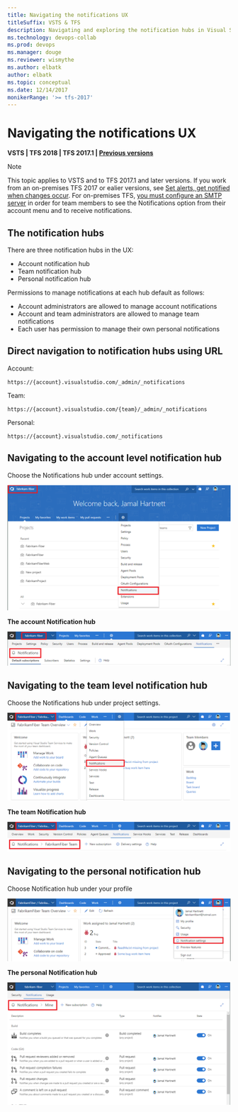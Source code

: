 ```yaml
---
title: Navigating the notifications UX
titleSuffix: VSTS & TFS 
description: Navigating and exploring the notification hubs in Visual Studio Team Services (VSTS) and Team Foundation Server (TFS)
ms.technology: devops-collab
ms.prod: devops
ms.manager: douge
ms.reviewer: wismythe
ms.author: elbatk
author: elbatk
ms.topic: conceptual
ms.date: 12/14/2017
monikerRange: '>= tfs-2017'
---
```



# Navigating the notifications UX

<b>VSTS | TFS 2018 | TFS 2017.1 | [Previous versions](../work/track/alerts-and-notifications.md)</b> 

> [!NOTE]
> This topic applies to VSTS and to TFS 2017.1 and later versions. If you work from an on-premises TFS 2017 or ealier versions, see [Set alerts, get notified when changes occur](../work/track/alerts-and-notifications.md). For on-premises TFS, [you must configure an SMTP server](/tfs/server/admin/setup-customize-alerts) in order for team members to see the Notifications option from their account menu and to receive notifications.

## The notification hubs
There are three notification hubs in the UX:
* Account notification hub
* Team notification hub
* Personal notification hub

Permissions to manage notifications at each hub default as follows:
* Account administrators are allowed to manage account notifications
* Account and team administrators are allowed to manage team notifications
* Each user has permission to manage their own personal notifications


## Direct navigation to notification hubs using URL

Account:
```
https://{account}.visualstudio.com/_admin/_notifications
```

Team:
```
https://{account}.visualstudio.com/{team}/_admin/_notifications
```

Personal:
```
https://{account}.visualstudio.com/_notifications
```


## Navigating to the account level notification hub
Choose the Notifications hub under account settings.

![Navigate to account notifications hub](_img/nav-account-notifications-hub.png)

**The account Notification hub**

![View account level notification hub](_img/view-account-notification-hub.png)

## Navigating to the team level notification hub
Choose the Notifications hub under project settings.

![Navigate to team notifications hub](_img/nav-team-notifications-hub.png)

**The team Notification hub**

![View account level notification hub](_img/view-team-notification-hub.png)

## Navigating to the personal notification hub
Choose Notification hub under your profile

![Navigate to team notifications hub](_img/nav-personal-notifications-hub.png)

**The personal Notification hub**

![View account level notification hub](_img/view-personal-notification-hub.png)

